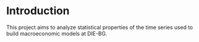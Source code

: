 # Introduction

This project aims to analyze statistical properties of the time series used to build macroeconomic models at DIE-BG.
